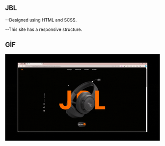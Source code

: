 ## JBL

--Designed using HTML and SCSS.

--This site has a responsive structure.


## GİF

<img src="screen.gif"/>
